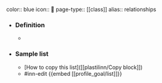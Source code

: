 color:: blue
icon:: 🎯
page-type:: [[class]]
alias:: relationships

- ### Definition 
  - 
- ### Sample list
  - [How to copy this list]([[plastilinn/Copy block]])
  - #inn-edit {{embed [[profile_goal/list]]}}


